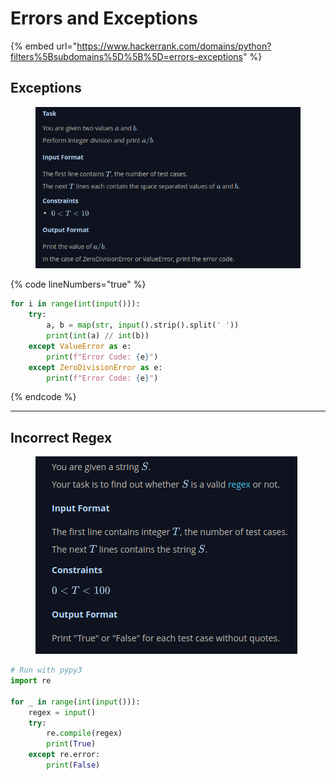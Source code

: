 # Errors and Exceptions

{% embed url="https://www.hackerrank.com/domains/python?filters%5Bsubdomains%5D%5B%5D=errors-exceptions" %}

## Exceptions

<figure><img src="../.gitbook/assets/image (6) (1).png" alt=""><figcaption></figcaption></figure>

{% code lineNumbers="true" %}
```python
for i in range(int(input())):
    try:
        a, b = map(str, input().strip().split(' '))
        print(int(a) // int(b))
    except ValueError as e:
        print(f"Error Code: {e}")
    except ZeroDivisionError as e:
        print(f"Error Code: {e}")
```
{% endcode %}

***

## Incorrect Regex

<figure><img src="../.gitbook/assets/image (1) (1) (1) (1).png" alt=""><figcaption></figcaption></figure>

```python
# Run with pypy3
import re

for _ in range(int(input())):
    regex = input()
    try:
        re.compile(regex)
        print(True)
    except re.error:
        print(False)
```
